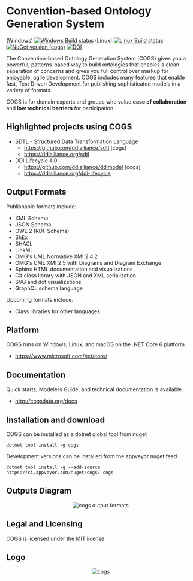 Convention-based Ontology Generation System
===
(Windows) [![Windows Build status](https://ci.appveyor.com/api/projects/status/5ky4r2jd5un3a0qh/branch/master?svg=true)](https://ci.appveyor.com/project/DanSmith/cogs/branch/master) (Linux) [![Linux Build status](https://travis-ci.org/Colectica/cogs.svg?branch=master)](https://travis-ci.org/Colectica/cogs) [![NuGet version (cogs)](https://img.shields.io/nuget/v/cogs.svg?style=flat-square)](https://www.nuget.org/packages/cogs/) [![DOI](https://zenodo.org/badge/93088121.svg)](https://zenodo.org/badge/latestdoi/93088121)

The Convention-based Ontology Generation System (COGS) gives you a powerful, patterns-based way to build ontologies that enables a clean separation of concerns and gives you full control over markup for enjoyable, agile development. COGS includes many features that enable fast, Test Driven Development for publishing sophisticated models in a variety of formats.

COGS is for domain experts and groups who value **ease of collaboration** and **low technical barriers** for participation.

## Highlighted projects using COGS

* SDTL - Structured Data Transformation Language
  * https://github.com/ddialliance/sdtl [cogs]
  * https://ddialliance.org/sdtl
* DDI Lifecycle 4.0
  * https://github.com/ddialliance/ddimodel [cogs]
  * https://ddialliance.org/ddi-lifecycle


## Output Formats

Publishable formats include:

* XML Schema
* JSON Schema
* OWL 2 (RDF Schema)
* ShEx
* SHACL
* LinkML
* OMG's UML Normative XMI 2.4.2
* OMG's UML XMI 2.5 with Diagrams and Diagram Exchange
* Sphinx HTML documentation and visualizations
* C# class library with JSON and XML serialization
* SVG and dot visualizations
* GraphQL schema language

Upcoming formats include:

* Class libraries for other languages

## Platform
COGS runs on Windows, Linux, and macOS on the .NET Core 6 platform.
* https://www.microsoft.com/net/core/

## Documentation
Quick starts, Modelers Guide, and technical documentation is available.
* http://cogsdata.org/docs

## Installation and download
COGS can be installed as a dotnet global tool from nuget
```
dotnet tool install -g cogs
```
Development versions can be installed from the appveyor nuget feed
```
dotnet tool install -g --add-source https://ci.appveyor.com/nuget/cogs/ cogs
```

## Outputs Diagram
<p align="center"><img src="http://cogsdata.org/img/cogsoutputs1080.png" alt="cogs output formats"/></p>

## Legal and Licensing
COGS is licensed under the MIT license.

## Logo
<p align="center"><img src="http://cogsdata.org/img/cogs-logo-800.png" alt="cogs"/></p>
